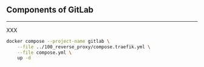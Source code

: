 <!-- .slide: id="gitlab_resources" class="vertical-center" -->

<i class="fa-duotone fa-network-wired fa-8x fa-duotone-colors" style="float: right; color: grey;"></i>

## Components of GitLab

---

XXX

```bash
docker compose --project-name gitlab \
    --file ../100_reverse_proxy/compose.traefik.yml \
    --file compose.yml \
    up -d
```
